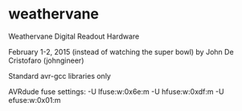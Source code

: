 # weathervane

Weathervane Digital Readout Hardware

February 1-2, 2015 (instead of watching the super bowl)
by John De Cristofaro (johngineer)

Standard avr-gcc libraries only

AVRdude fuse settings:  -U lfuse:w:0x6e:m -U hfuse:w:0xdf:m -U efuse:w:0x01:m 
